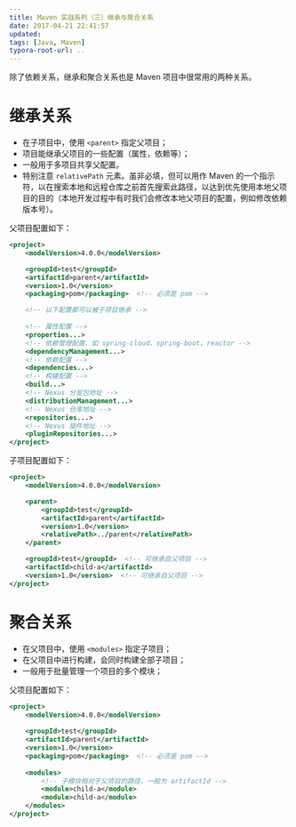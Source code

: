 ```yaml
---
title: Maven 实战系列（三）继承与聚合关系
date: 2017-04-21 22:41:57
updated:
tags: [Java, Maven]
typora-root-url: ..
---
```


除了依赖关系，继承和聚合关系也是 Maven 项目中很常用的两种关系。

# 继承关系

- 在子项目中，使用 `<parent>` 指定父项目；
- 项目能继承父项目的一些配置（属性，依赖等）；
- 一般用于多项目共享父配置。
- 特别注意 `relativePath` 元素。虽非必填，但可以用作 Maven 的一个指示符，以在搜索本地和远程仓库之前首先搜索此路径，以达到优先使用本地父项目的目的（本地开发过程中有时我们会修改本地父项目的配置，例如修改依赖版本号）。

父项目配置如下：

```XML
<project>
    <modelVersion>4.0.0</modelVersion>

    <groupId>test</groupId>
    <artifactId>parent</artifactId>
    <version>1.0</version>
    <packaging>pom</packaging>  <!-- 必须是 pom -->

    <!-- 以下配置都可以被子项目继承 -->
    
    <!-- 属性配置 -->
    <properties...>
    <!-- 依赖管理配置，如 spring-cloud、spring-boot、reactor -->
    <dependencyManagement...>
    <!-- 依赖配置 -->
    <dependencies...>
    <!-- 构建配置 -->
    <build...>
    <!-- Nexus 分发包地址 -->
    <distributionManagement...>
    <!-- Nexus 仓库地址 -->
    <repositories...>
    <!-- Nexus 插件地址 -->
    <pluginRepositories...>
</project>
```

子项目配置如下：

```xml
<project>
    <modelVersion>4.0.0</modelVersion>

    <parent>
        <groupId>test</groupId>
        <artifactId>parent</artifactId>
        <version>1.0</version>
        <relativePath>../parent</relativePath>
    </parent>

    <groupId>test</groupId>  <!-- 可继承自父项目 -->
    <artifactId>child-a</artifactId>
    <version>1.0</version>  <!-- 可继承自父项目 -->
</project>
```

# 聚合关系

- 在父项目中，使用 `<modules>` 指定子项目；
- 在父项目中进行构建，会同时构建全部子项目；
- 一般用于批量管理一个项目的多个模块；

父项目配置如下：

```xml
<project>
    <modelVersion>4.0.0</modelVersion>
  
    <groupId>test</groupId>
    <artifactId>parent</artifactId>
    <version>1.0</version>
    <packaging>pom</packaging>  <!-- 必须是 pom -->
  
    <modules>
        <!-- 子模块相对于父项目的路径，一般为 artifactId -->
        <module>child-a</module>
        <module>child-a</module>
    </modules>
</project>
```

